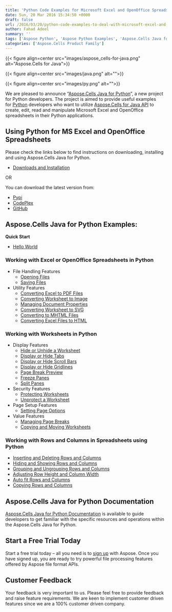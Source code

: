 ```yaml
---
title: 'Python Code Examples for Microsoft Excel and OpenOffice Spreadsheets using Aspose.Cells for Java'
date: Sun, 20 Mar 2016 15:34:50 +0000
draft: false
url: /2016/03/20/python-code-examples-to-deal-with-microsoft-excel-and-openoffice-spreadsheets-using-aspose.cells-for-java/
author: Fahad Adeel
summary: ''
tags: ['Aspose Python', 'Aspose Python Examples', 'Aspose.Cells Java for Python', 'Microsoft Excel', 'OpenOffice', 'Python', 'automate excel in python', 'create excel file in python', 'edit excel file in python', 'python excel library', 'python for excel', 'python for openoffice']
categories: ['Aspose.Cells Product Family']
---
```




{{< figure align=center src="images/aspose_cells-for-java.png" alt="Aspose.Cells for Java">}}




{{< figure align=center src="images/java.png" alt="">}}




{{< figure align=center src="images/py.png" alt="">}}


We are pleased to announce “[Aspose.Cells Java for Python][1]”, a new project for Python developers. The project is aimed to provide useful examples for [Python][2] developers who want to utilize [Aspose.Cells for Java API][3] to create, edit, read and manipulate Microsoft Excel and OpenOffice spreadsheets in their Python applications.

## Using Python for MS Excel and OpenOffice Spreadsheets

Please check the links below to find instructions on downloading, installing and using Aspose.Cells Java for Python.

*   [Downloads and Installation][4]

OR

You can download the latest version from:

*   [Pypi][5]
*   [CodePlex][6]
*   [GitHub][7]

## Aspose.Cells Java for Python Examples:

**Quick Start**

*   [Hello World][8]

### Working with Excel or OpenOffice Spreadsheets in Python

*   File Handling Features
    *   [Opening Files][9]
    *   [Saving Files][10]
*   Utility Features
    *   [Converting Excel to PDF Files][11]
    *   [Converting Worksheet to Image][12]
    *   [Managing Document Properties][13]
    *   [Converting Worksheet to SVG][14]
    *   [Converting to MHTML Files][15]
    *   [Converting Excel Files to HTML][16]

### Working with Worksheets in Python

*   Display Features
    *   [Hide or Unhide a Worksheet][17]
    *   [Display or Hide Tabs][18]
    *   [Display or Hide Scroll Bars][19]
    *   [Display or Hide Gridlines][20]
    *   [Page Break Preview][21]
    *   [Freeze Panes][22]
    *   [Split Panes][23]
*   Security Features
    *   [Protecting Worksheets][24]
    *   [Unprotect a Worksheet][25]
*   Page Setup Features
    *   [Setting Page Options][26]
*   Value Features
    *   [Managing Page Breaks][27]
    *   [Copying and Moving Worksheets][28]

### Working with Rows and Columns in Spreadsheets using Python

*   [Inserting and Deleting Rows and Columns][29]
*   [Hiding and Showing Rows and Columns][30]
*   [Grouping and Ungrouping Rows and Columns][31]
*   [Adjusting Row Height and Column Width][32]
*   [Auto fit Rows and Columns][33]
*   [Copying Rows and Columns][34]

## Aspose.Cells Java for Python Documentation

[Aspose.Cells Java for Python Documentation][35] is available to guide developers to get familiar with the specific resources and operations within the Aspose.Cells Java for Python.

## Start a Free Trial Today

Start a free trial today – all you need is to [sign up][36] with Aspose. Once you have signed up, you are ready to try powerful file processing features offered by Aspose file format APIs.

## Customer Feedback

Your feedback is very important to us. Please feel free to provide feedback and raise feature requirements. We are keen to implement customer driven features since we are a 100% customer driven company.




[1]: https://docs.aspose.com/
[2]: http://www.python.org/
[3]: https://products.aspose.com/cells/java
[4]: https://docs.aspose.com/display/cellsjava/Download+and+Configure+Aspose.Cells+in+Python
[5]: https://pypi.python.org/pypi/aspose-cells-java-for-python/
[6]: https://docs.aspose.com/
[7]: https://github.com/asposecells/Aspose_Cells_Java/releases/tag/Aspose.Cells_Java_for_Python-v1.0
[8]: http://docs.aspose.com/display/cellsjava/Hello+World+in+Python
[9]: http://docs.aspose.com/display/cellsjava/Opening+Files+in+Python
[10]: http://docs.aspose.com/display/cellsjava/Saving+Files+in+Python
[11]: http://docs.aspose.com/display/cellsjava/Converting+Excel+to+PDF+Files+in+Python
[12]: http://docs.aspose.com/display/cellsjava/Converting+Worksheet+to+Image+in+Python
[13]: http://docs.aspose.com/display/cellsjava/Managing+Document+Properties+in+Python
[14]: http://docs.aspose.com/display/cellsjava/Converting+Worksheet+To+SVG+in+Python
[15]: http://docs.aspose.com/display/cellsjava/Converting+To+Mhtml+Files+in+Python
[16]: http://docs.aspose.com/display/cellsjava/Converting+Excel+Files+to+HTML+in+Python
[17]: http://docs.aspose.com/display/cellsjava/Hide+or+Unhide+a+Worksheet+in+Python
[18]: http://docs.aspose.com/display/cellsjava/Display+or+Hide+Tabs+in+Python
[19]: http://docs.aspose.com/display/cellsjava/Display+or+Hide+Scroll+Bars+in+Python
[20]: http://docs.aspose.com/display/cellsjava/Display+or+Hide+Gridlines+in+Python
[21]: http://docs.aspose.com/display/cellsjava/Page+Break+Preview+in+Python
[22]: http://docs.aspose.com/display/cellsjava/Freeze+Panes+in+Python
[23]: http://docs.aspose.com/display/cellsjava/Split+Panes+in+Python
[24]: http://docs.aspose.com/display/cellsjava/Protecting+Worksheets+in+Python
[25]: http://docs.aspose.com/display/cellsjava/Unprotect+a+Worksheet+in+Python
[26]: http://docs.aspose.com/display/cellsjava/Setting+Page+Options+in+Python
[27]: http://docs.aspose.com/display/cellsjava/Managing+Page+Breaks+in+Python
[28]: http://docs.aspose.com/display/cellsjava/Copying+And+Moving+Worksheets+in+Python
[29]: http://docs.aspose.com/display/cellsjava/Inserting+and+Deleting+Rows+and+Columns+in+Python
[30]: http://docs.aspose.com/display/cellsjava/Hiding+and+Showing+Rows+and+Columns+in+Python
[31]: http://docs.aspose.com/display/cellsjava/Grouping+and+Ungrouping+Rows+and+Columns+in+Python
[32]: http://docs.aspose.com/display/cellsjava/Adjusting+Row+Height+and+Column+Width+in+Python
[33]: http://docs.aspose.com/display/cellsjava/Autofit+Rows+and+Columns+in+Python
[34]: http://docs.aspose.com/display/cellsjava/Copying+Rows+and+Columns+in+Python
[35]: http://docs.aspose.com/display/cellsjava/Aspose.Cells+Java+for+Python
[36]: https://id.containerize.com/signup?clientId=prod.discourse.aspose&redirectUrl=https://forum.aspose.com/session/sso




